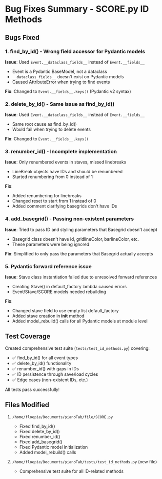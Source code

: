 # Bug Fixes Summary - SCORE.py ID Methods

## Bugs Fixed

### 1. **find_by_id() - Wrong field accessor for Pydantic models**
**Issue**: Used `Event.__dataclass_fields__` instead of `Event.__fields__`
- Event is a Pydantic BaseModel, not a dataclass
- `__dataclass_fields__` doesn't exist on Pydantic models
- Caused AttributeError when trying to find events

**Fix**: Changed to `Event.__fields__.keys()` (Pydantic v2 syntax)

### 2. **delete_by_id() - Same issue as find_by_id()**
**Issue**: Used `Event.__dataclass_fields__` instead of `Event.__fields__`
- Same root cause as find_by_id()
- Would fail when trying to delete events

**Fix**: Changed to `Event.__fields__.keys()`

### 3. **renumber_id() - Incomplete implementation**
**Issue**: Only renumbered events in staves, missed linebreaks
- LineBreak objects have IDs and should be renumbered
- Started renumbering from 0 instead of 1

**Fix**: 
- Added renumbering for linebreaks
- Changed reset to start from 1 instead of 0
- Added comment clarifying basegrids don't have IDs

### 4. **add_basegrid() - Passing non-existent parameters**
**Issue**: Tried to pass ID and styling parameters that Basegrid doesn't accept
- Basegrid class doesn't have id, gridlineColor, barlineColor, etc.
- These parameters were being ignored

**Fix**: Simplified to only pass the parameters that Basegrid actually accepts

### 5. **Pydantic forward reference issue**
**Issue**: Stave class instantiation failed due to unresolved forward references
- Creating Stave() in default_factory lambda caused errors
- Event/Stave/SCORE models needed rebuilding

**Fix**:
- Changed stave field to use empty list default_factory
- Added stave creation in __init__ method
- Added model_rebuild() calls for all Pydantic models at module level

## Test Coverage

Created comprehensive test suite (`tests/test_id_methods.py`) covering:
- ✅ find_by_id() for all event types
- ✅ delete_by_id() functionality
- ✅ renumber_id() with gaps in IDs
- ✅ ID persistence through save/load cycles
- ✅ Edge cases (non-existent IDs, etc.)

All tests pass successfully!

## Files Modified

1. `/home/floepie/Documents/pianoTab/file/SCORE.py`
   - Fixed find_by_id() 
   - Fixed delete_by_id()
   - Fixed renumber_id()
   - Fixed add_basegrid()
   - Fixed Pydantic model initialization
   - Added model_rebuild() calls

2. `/home/floepie/Documents/pianoTab/tests/test_id_methods.py` (new file)
   - Comprehensive test suite for all ID-related methods
